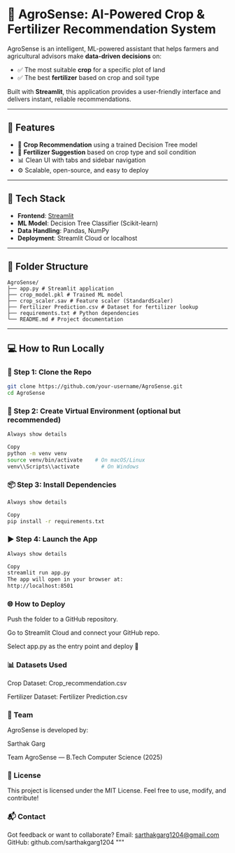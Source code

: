 # 🌾 AgroSense: AI-Powered Crop & Fertilizer Recommendation System

AgroSense is an intelligent, ML-powered assistant that helps farmers and agricultural advisors make **data-driven decisions** on:

- ✅ The most suitable **crop** for a specific plot of land
- ✅ The best **fertilizer** based on crop and soil type

Built with **Streamlit**, this application provides a user-friendly interface and delivers instant, reliable recommendations.

---

## 🚀 Features

- 🌱 **Crop Recommendation** using a trained Decision Tree model
- 💊 **Fertilizer Suggestion** based on crop type and soil condition
- 📊 Clean UI with tabs and sidebar navigation
- ⚙️ Scalable, open-source, and easy to deploy

---

## 🧪 Tech Stack

- **Frontend**: [Streamlit](https://streamlit.io)
- **ML Model**: Decision Tree Classifier (Scikit-learn)
- **Data Handling**: Pandas, NumPy
- **Deployment**: Streamlit Cloud or localhost

---

## 📁 Folder Structure

```
AgroSense/
├── app.py # Streamlit application
├── crop_model.pkl # Trained ML model
├── crop_scaler.sav # Feature scaler (StandardScaler)
├── Fertilizer Prediction.csv # Dataset for fertilizer lookup
├── requirements.txt # Python dependencies
└── README.md # Project documentation
```

---

## 💻 How to Run Locally

### 🔧 Step 1: Clone the Repo

```bash
git clone https://github.com/your-username/AgroSense.git
cd AgroSense
```

### 🐍 Step 2: Create Virtual Environment (optional but recommended)
```bash
Always show details

Copy
python -m venv venv
source venv/bin/activate    # On macOS/Linux
venv\\Scripts\\activate       # On Windows
```

### 📦 Step 3: Install Dependencies
```bash
Always show details

Copy
pip install -r requirements.txt
```

### ▶️ Step 4: Launch the App
```bash
Always show details

Copy
streamlit run app.py
The app will open in your browser at:
http://localhost:8501
```

### 🌐 How to Deploy
Push the folder to a GitHub repository.

Go to Streamlit Cloud and connect your GitHub repo.

Select app.py as the entry point and deploy 🚀

 ### 📊 Datasets Used
Crop Dataset: Crop_recommendation.csv

Fertilizer Dataset: Fertilizer Prediction.csv

### 👥 Team
AgroSense is developed by:

Sarthak Garg

Team AgroSense — B.Tech Computer Science (2025)

### 📌 License
This project is licensed under the MIT License. Feel free to use, modify, and contribute!

### 📬 Contact
Got feedback or want to collaborate?
Email: sarthakgarg1204@gmail.com
GitHub: github.com/sarthakgarg1204
"""
